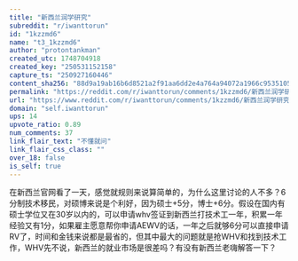 ```yaml
---
title: "新西兰润学研究"
subreddit: "r/iwanttorun"
id: "1kzzmd6"
name: "t3_1kzzmd6"
author: "protontankman"
created_utc: 1748704918
created_key: "250531152158"
capture_ts: "250927160446"
content_sha256: "88d9a19ab16b6d8521a2f91aa6dd2e4a764a94072a1966c95351050fca8f97dd"
permalink: "https://reddit.com/r/iwanttorun/comments/1kzzmd6/新西兰润学研究/"
url: "https://www.reddit.com/r/iwanttorun/comments/1kzzmd6/新西兰润学研究/"
domain: "self.iwanttorun"
ups: 14
upvote_ratio: 0.89
num_comments: 37
link_flair_text: "不懂就问"
link_flair_css_class: ""
over_18: false
is_self: true
---
```


在新西兰官网看了一天，感觉就规则来说算简单的，为什么这里讨论的人不多？6分制技术移民，对硕博来说是个利好，因为硕士+5分，博士+6分。假设在国内有硕士学位又在30岁以内的，可以申请whv签证到新西兰打技术工一年，积累一年经验又有1分，如果雇主愿意帮你申请AEWV的话，一年之后就够6分可以直接申请RV了，时间和金钱来说都是最省的，但其中最大的问题就是抢WHV和找到技术工作，WHV先不说，新西兰的就业市场是很差吗？有没有新西兰老嗨解答一下？
